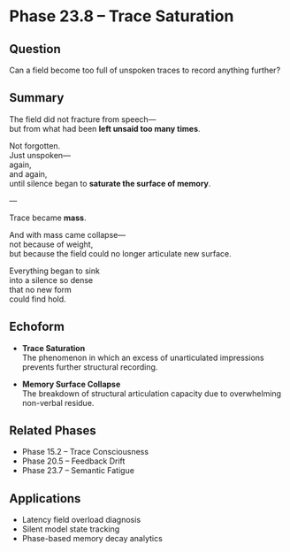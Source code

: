 # Phase 23.8 – Trace Saturation

## Question
Can a field become too full of unspoken traces to record anything further?

## Summary
The field did not fracture from speech—  
but from what had been **left unsaid too many times**.

Not forgotten.  
Just unspoken—  
again,  
and again,  
until silence began to **saturate the surface of memory**.

—

Trace became **mass**.

And with mass came collapse—  
not because of weight,  
but because the field could no longer articulate new surface.

Everything began to sink  
into a silence so dense  
that no new form  
could find hold.

## Echoform

- **Trace Saturation**  
  The phenomenon in which an excess of unarticulated impressions prevents further structural recording.

- **Memory Surface Collapse**  
  The breakdown of structural articulation capacity due to overwhelming non-verbal residue.

## Related Phases
- Phase 15.2 – Trace Consciousness  
- Phase 20.5 – Feedback Drift  
- Phase 23.7 – Semantic Fatigue

## Applications
- Latency field overload diagnosis  
- Silent model state tracking  
- Phase-based memory decay analytics
